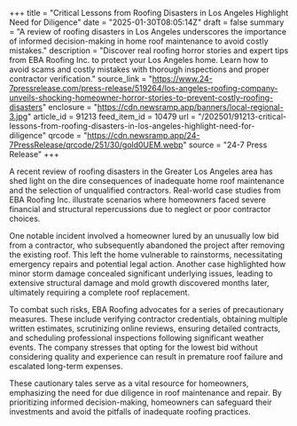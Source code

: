 +++
title = "Critical Lessons from Roofing Disasters in Los Angeles Highlight Need for Diligence"
date = "2025-01-30T08:05:14Z"
draft = false
summary = "A review of roofing disasters in Los Angeles underscores the importance of informed decision-making in home roof maintenance to avoid costly mistakes."
description = "Discover real roofing horror stories and expert tips from EBA Roofing Inc. to protect your Los Angeles home. Learn how to avoid scams and costly mistakes with thorough inspections and proper contractor verification."
source_link = "https://www.24-7pressrelease.com/press-release/519264/los-angeles-roofing-company-unveils-shocking-homeowner-horror-stories-to-prevent-costly-roofing-disasters"
enclosure = "https://cdn.newsramp.app/banners/local-regional-3.jpg"
article_id = 91213
feed_item_id = 10479
url = "/202501/91213-critical-lessons-from-roofing-disasters-in-los-angeles-highlight-need-for-diligence"
qrcode = "https://cdn.newsramp.app/24-7PressRelease/qrcode/251/30/gold0UEM.webp"
source = "24-7 Press Release"
+++

<p>A recent review of roofing disasters in the Greater Los Angeles area has shed light on the dire consequences of inadequate home roof maintenance and the selection of unqualified contractors. Real-world case studies from EBA Roofing Inc. illustrate scenarios where homeowners faced severe financial and structural repercussions due to neglect or poor contractor choices.</p><p>One notable incident involved a homeowner lured by an unusually low bid from a contractor, who subsequently abandoned the project after removing the existing roof. This left the home vulnerable to rainstorms, necessitating emergency repairs and potential legal action. Another case highlighted how minor storm damage concealed significant underlying issues, leading to extensive structural damage and mold growth discovered months later, ultimately requiring a complete roof replacement.</p><p>To combat such risks, EBA Roofing advocates for a series of precautionary measures. These include verifying contractor credentials, obtaining multiple written estimates, scrutinizing online reviews, ensuring detailed contracts, and scheduling professional inspections following significant weather events. The company stresses that opting for the lowest bid without considering quality and experience can result in premature roof failure and escalated long-term expenses.</p><p>These cautionary tales serve as a vital resource for homeowners, emphasizing the need for due diligence in roof maintenance and repair. By prioritizing informed decision-making, homeowners can safeguard their investments and avoid the pitfalls of inadequate roofing practices.</p>